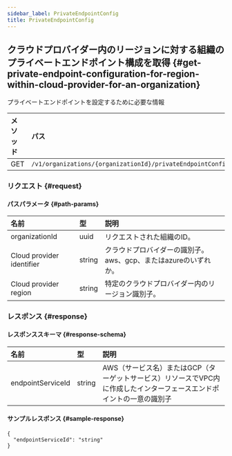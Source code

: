 ```yaml
---
sidebar_label: PrivateEndpointConfig
title: PrivateEndpointConfig
---
```


## クラウドプロバイダー内のリージョンに対する組織のプライベートエンドポイント構成を取得 {#get-private-endpoint-configuration-for-region-within-cloud-provider-for-an-organization}

プライベートエンドポイントを設定するために必要な情報

| メソッド | パス |
| :----- | :--- |
| GET | `/v1/organizations/{organizationId}/privateEndpointConfig` |

### リクエスト {#request}

#### パスパラメータ {#path-params}

| 名前 | 型 | 説明 |
| :--- | :--- | :---------- |
| organizationId | uuid | リクエストされた組織のID。 | 
| Cloud provider identifier | string | クラウドプロバイダーの識別子。aws、gcp、またはazureのいずれか。 | 
| Cloud provider region | string | 特定のクラウドプロバイダー内のリージョン識別子。 | 

### レスポンス {#response}

#### レスポンススキーマ {#response-schema}

| 名前 | 型 | 説明 |
| :--- | :--- | :---------- |
| endpointServiceId | string | AWS（サービス名）またはGCP（ターゲットサービス）リソースでVPC内に作成したインターフェースエンドポイントの一意の識別子 | 

#### サンプルレスポンス {#sample-response}

```
{
  "endpointServiceId": "string"
}
```
